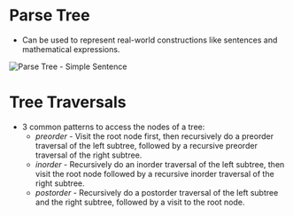 # Parse Tree
- Can be used to represent real-world constructions like sentences and mathematical expressions.

![Parse Tree - Simple Sentence](http://interactivepython.org/runestone/static/pythonds/_images/nlParse.png)


# Tree Traversals
- 3 common patterns to access the nodes of a tree:
    - *preorder* - Visit the root node first, then recursively do a preorder traversal of the left subtree, followed by a recursive preorder traversal of the right subtree.
    - *inorder* - Recursively do an inorder traversal of the left subtree, then visit the root node followed by a recursive inorder traversal of the right subtree.
    - *postorder* - Recursively do a postorder traversal of the left subtree and the right subtree, followed by a visit to the root node.

